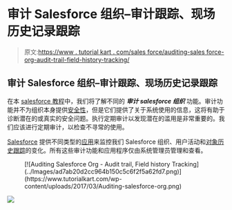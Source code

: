 # 审计 Salesforce 组织–审计跟踪、现场历史记录跟踪

> 原文:[https://www . tutorial kart . com/sales force/auditing-sales force-org-audit-trail-field-history-tracking/](https://www.tutorialkart.com/salesforce/auditing-salesforce-org-audit-trail-field-history-tracking/)

## 审计 Salesforce 组织–审计跟踪、现场历史记录跟踪

在本 [salesforce 教程](https://www.tutorialkart.com/salesforce-tutorials/)中，我们将了解不同的 ***审计 salesforce 组织*** 功能。审计功能并不为组织本身提供[安全性](https://www.tutorialkart.com/salesforce/salesforce-security-field-level-security-admin-tutorials/)，但是它们提供了关于系统使用的信息，这将有助于诊断潜在的或真实的安全问题。执行定期审计以发现潜在的滥用是非常重要的。我们应该进行定期审计，以检查不寻常的使用。

[Salesforce](https://www.tutorialkart.com/salesforce/what-is-salesforce/) 提供不同类型的[应用](https://www.tutorialkart.com/salesforce/how-to-create-an-app-in-salesforce/)来监控我们 Salesforce 组织、用户活动和[对象历史跟踪](https://www.tutorialkart.com/salesforce/how-to-enable-field-history-tracking-in-salesforce/)的变化。所有这些审计功能和应用程序仅由系统管理员管理和查看。

<figure class="aligncenter">[![Auditing Salesforce Org - Audit trail, Field history Tracking](../Images/ad7ab20d2cc964b150c5c6f2f5a62fd7.png)](https://www.tutorialkart.com/wp-content/uploads/2017/03/Auditing-salesforce-org.png)</figure>

[![](../Images/925da31b32d6bc3827932f6c8afb11bb.png)](https://www.tutorialkart.com/)